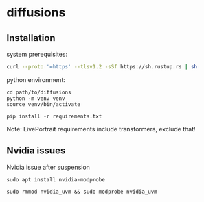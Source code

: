 # diffusions

## Installation
system prerequisites:
```bash
curl --proto '=https' --tlsv1.2 -sSf https://sh.rustup.rs | sh
```

python environment:
```
cd path/to/diffusions
python -m venv venv
source venv/bin/activate

pip install -r requirements.txt
```

Note: LivePortrait requirements include transformers, exclude that!


## Nvidia issues

Nvidia issue after suspension
```
sudo apt install nvidia-modprobe

sudo rmmod nvidia_uvm && sudo modprobe nvidia_uvm
```

